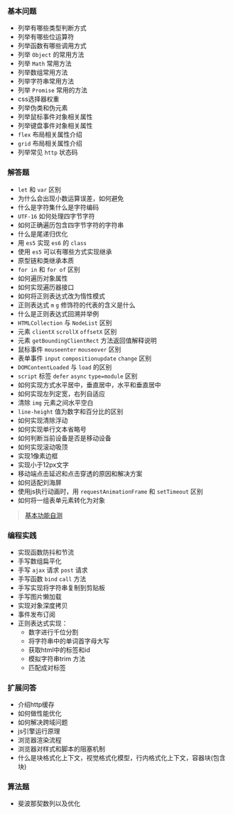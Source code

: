 ### 基本问题
- 列举有哪些类型判断方式
- 列举有哪些位运算符
- 列举函数有哪些调用方式
- 列举 `Object` 的常用方法
- 列举 `Math` 常用方法
- 列举数组常用方法
- 列举字符串常用方法
- 列举 `Promise` 常用的方法
- css选择器权重
- 列举伪类和伪元素
- 列举鼠标事件对象相关属性
- 列举键盘事件对象相关属性
- `flex` 布局相关属性介绍
- `grid` 布局相关属性介绍
- 列举常见 `http` 状态码


### 解答题
- `let` 和 `var` 区别
- 为什么会出现小数运算误差，如何避免
- 什么是字符集什么是字符编码
- `UTF-16` 如何处理四字节字符
- 如何正确遍历包含四字节字符的字符串
- 什么是尾递归优化
- 用 `es5` 实现 `es6` 的 `class`
- 使用 `es5` 可以有哪些方式实现继承
- 原型链和类继承本质
- `for in` 和 `for of` 区别
- 如何遍历对象属性
- 如何实现遍历器接口
- 如何将正则表达式改为惰性模式
- 正则表达式 `m` `g` 修饰符的代表的含义是什么
- 什么是正则表达式回溯并举例
- `HTMLCollection` 与 `NodeList` 区别
- 元素 `clientX` `scrollX` `offsetX` 区别
- 元素 `getBoundingClientRect` 方法返回值解释说明 
- 鼠标事件 `mouseenter`  `mouseover` 区别
- 表单事件 `input` `compositionupdate` `change` 区别
- `DOMContentLoaded` 与 `load` 的区别
- `script` 标签 `defer` `async` `type=module` 区别 
- 如何实现方式水平居中，垂直居中，水平和垂直居中
- 如何实现左列定宽，右列自适应
- 清除 `img` 元素之间水平空白
- `line-height` 值为数字和百分比的区别
- 如何实现清除浮动
- 如何实现单行文本省略号
- 如何判断当前设备是否是移动设备
- 如何实现滚动吸顶
- 实现1像素边框
- 实现小于12px文字
- 移动端点击延迟和点击穿透的原因和解决方案
- 如何适配刘海屏
- 使用js执行动画时，用 `requestAnimationFrame` 和 `setTimeout` 区别 
- 如何将一组表单元素转化为对象

> [基本功能自测](https://github.com/lydiahallie/javascript-questions/blob/master/zh-CN/README-zh_CN.mdhttps://github.com/lydiahallie/javascript-questions/blob/master/zh-CN/README-zh_CN.md)

### 编程实践
- 实现函数防抖和节流
- 手写数组扁平化
- 手写 `ajax` 请求 `post` 请求 
- 手写函数 `bind` `call` 方法
- 手写实现将字符串复制到剪贴板
- 手写图片懒加载
- 实现对象深度拷贝
- 事件发布订阅
- 正则表达式实现：
  - 数字进行千位分割
  - 将字符串中的单词首字母大写
  - 获取html中的标签和id
  - 模拟字符串trim 方法
  - 匹配成对标签


### 扩展问答
- 介绍http缓存
- 如何做性能优化
- 如何解决跨域问题
- js引擎运行原理
- 浏览器渲染流程
- 浏览器对样式和脚本的阻塞机制
- 什么是块格式化上下文，视觉格式化模型，行内格式化上下文，容器块(包含块)


### 算法题
- 斐波那契数列以及优化

